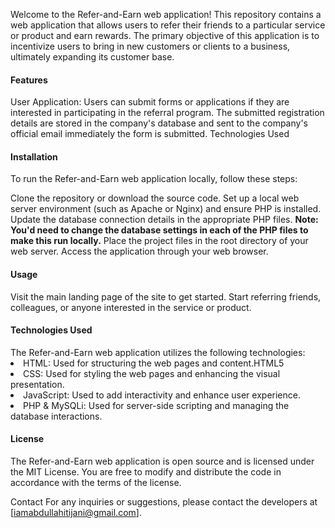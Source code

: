 Welcome to the Refer-and-Earn web application!
This repository contains a web application that allows users to refer their friends to a particular service or product and earn rewards. The primary objective of this application is to incentivize users to bring in new customers or clients to a business, ultimately expanding its customer base.

<h4>Features</h4>
User Application: Users can  submit forms or applications if they are interested in participating in the referral program. The submitted  registration details are stored in the company's database and sent to the company's official email immediately the form is submitted.
Technologies Used

<h4>Installation</h4>
To run the Refer-and-Earn web application locally, follow these steps:

Clone the repository or download the source code.
Set up a local web server environment (such as Apache or Nginx) and ensure PHP is installed.
Update the database connection details in the appropriate PHP files.
<b>Note: You'd need to change the database settings in each of the PHP files to make this run locally.</b>
Place the project files in the root directory of your web server.
Access the application through your web browser.

<h4>Usage</h4>
Visit the main landing page of the site to get started.
Start referring friends, colleagues, or anyone interested in the service or product.


<h4>Technologies Used</h4>
The Refer-and-Earn web application utilizes the following technologies:
<li>HTML: Used for structuring the web pages and content.HTML5</li>
        <li>CSS: Used for styling the web pages and enhancing the visual presentation.</li>
        <li>JavaScript: Used to add interactivity and enhance user experience.</li>
        <li>PHP & MySQLi: Used for server-side scripting and managing the database interactions.</li>
    
        
        

<h4>License</h4>
The Refer-and-Earn web application is open source and is licensed under the MIT License. You are free to modify and distribute the code in accordance with the terms of the license.

Contact
For any inquiries or suggestions, please contact the developers at [iamabdullahitijani@gmail.com].